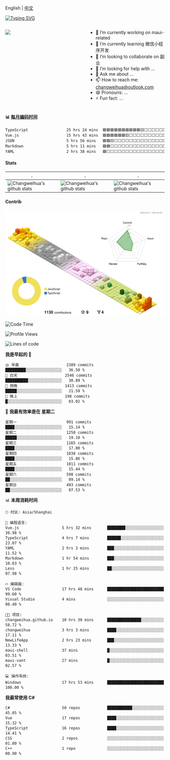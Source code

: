 English | [中文](README_CN.md)

[![Typing SVG](https://readme-typing-svg.herokuapp.com?color=%2336BCF7&center=true&vCenter=true&width=600&lines=Hi+there+👋,+I+am+Chang+Weihua;+Welcome+to+My+Profile!;Over+9+years+of+programming+experience;Always+learning+new+things+)](https://git.io/typing-svg)

<div style="display: grid;gap: 20px;grid-template-columns: repeat(auto-fit, minmax(240px, 1fr));">

[<img src="https://github-readme-stats.vercel.app/api?username=changweihua&show_icons=true&locale=cn" />](https://metrics.lecoq.io/changweihua#gh-light-mode-only)

<div>

- 🔭 I’m currently working on maui-related
- 🌱 I’m currently learning 微信小程序开发
- 👯 I’m looking to collaborate on 副业
- 🤔 I’m looking for help with ...
- 💬 Ask me about ...
- 📫 How to reach me: changweihua@outlook.com
- 😄 Pronouns: ...
- ⚡ Fun fact: ...

</div>

</div>

#### :bar_chart: [每月编码时间](https://github.com/changweihua/wakapi)

<!--START_SECTION:wakao-->

```txt
TypeScript                 25 hrs 24 mins  🟩🟩🟩🟩🟩🟩🟩🟩🟩🟩🟨⬜⬜⬜⬜⬜⬜⬜⬜⬜⬜⬜⬜⬜⬜   41.38 %
Vue.js                     15 hrs 43 mins  🟩🟩🟩🟩🟩🟩🟨⬜⬜⬜⬜⬜⬜⬜⬜⬜⬜⬜⬜⬜⬜⬜⬜⬜⬜   25.62 %
JSON                       5 hrs 56 mins   🟩🟩🟨⬜⬜⬜⬜⬜⬜⬜⬜⬜⬜⬜⬜⬜⬜⬜⬜⬜⬜⬜⬜⬜⬜   09.68 %
Markdown                   5 hrs 11 mins   🟩🟩⬜⬜⬜⬜⬜⬜⬜⬜⬜⬜⬜⬜⬜⬜⬜⬜⬜⬜⬜⬜⬜⬜⬜   08.45 %
YAML                       2 hrs 38 mins   🟩⬜⬜⬜⬜⬜⬜⬜⬜⬜⬜⬜⬜⬜⬜⬜⬜⬜⬜⬜⬜⬜⬜⬜⬜   04.32 %
```

<!--END_SECTION:wakao-->

#### Stats ####


| .                                                                                                                                            | .                                                                                                                                      | .                                                                                                                                                     |
| -------------------------------------------------------------------------------------------------------------------------------------------- | -------------------------------------------------------------------------------------------------------------------------------------- | ----------------------------------------------------------------------------------------------------------------------------------------------------- |
| ![Changweihua's github stats](https://github-readme-stats.vercel.app/api?username=changweihua&show_icons=true&theme=radical&hide_title=true) | ![Changweihua's github stats](https://github-readme-stats.vercel.app/api/top-langs/?username=changweihua&theme=radical&layout=compact) | ![Changweihua's github stats](https://github-readme-stats.vercel.app/api?username=changweihua&show_icons=true&theme=radical&include_all_commits=true) |


#### Contrib ####

<!--   profile-green-animate -->
![](./profile-3d-contrib/profile-south-season-animate.svg)

<!--START_SECTION:waka-->
![Code Time](http://img.shields.io/badge/Code%20Time-1%2C350%20hrs%206%20mins-blue)

![Profile Views](http://img.shields.io/badge/%E4%B8%AA%E4%BA%BA%E8%B5%84%E6%96%99%E8%A7%82%E7%9C%8B%E6%AC%A1%E6%95%B0-248-blue)

![Lines of code](https://img.shields.io/badge/%E4%BB%8E%E3%80%8CHello%20World%E3%80%8D%E8%B5%B7%E6%88%91%E5%B7%B2%E7%BB%8F%E5%86%99%E4%BA%86-24.0%20million%20%E8%A1%8C%E4%BB%A3%E7%A0%81-blue)

**我是早起的 🐤** 

```text
🌞 早晨                     2389 commits        █████████░░░░░░░░░░░░░░░░   36.50 % 
🌆 白天                     2546 commits        ██████████░░░░░░░░░░░░░░░   38.89 % 
🌃 傍晚                     1413 commits        █████░░░░░░░░░░░░░░░░░░░░   21.59 % 
🌙 晚上                     198 commits         █░░░░░░░░░░░░░░░░░░░░░░░░   03.02 % 
```
📅 **我最有效率是在 星期二** 

```text
星期一                      991 commits         ████░░░░░░░░░░░░░░░░░░░░░   15.14 % 
星期二                      1250 commits        █████░░░░░░░░░░░░░░░░░░░░   19.10 % 
星期三                      1165 commits        ████░░░░░░░░░░░░░░░░░░░░░   17.80 % 
星期四                      1038 commits        ████░░░░░░░░░░░░░░░░░░░░░   15.86 % 
星期五                      1011 commits        ████░░░░░░░░░░░░░░░░░░░░░   15.44 % 
星期六                      598 commits         ██░░░░░░░░░░░░░░░░░░░░░░░   09.14 % 
星期日                      493 commits         ██░░░░░░░░░░░░░░░░░░░░░░░   07.53 % 
```


📊 **本周消耗时间** 

```text
🕑︎ 时区: Asia/Shanghai

💬 编程语言: 
Vue.js                   5 hrs 32 mins       ████████░░░░░░░░░░░░░░░░░   30.98 % 
TypeScript               4 hrs 7 mins        ██████░░░░░░░░░░░░░░░░░░░   23.07 % 
YAML                     2 hrs 3 mins        ███░░░░░░░░░░░░░░░░░░░░░░   11.52 % 
Markdown                 1 hr 54 mins        ███░░░░░░░░░░░░░░░░░░░░░░   10.63 % 
Less                     1 hr 25 mins        ██░░░░░░░░░░░░░░░░░░░░░░░   07.98 % 

🔥 编辑器: 
VS Code                  17 hrs 48 mins      █████████████████████████   99.60 % 
Visual Studio            4 mins              ░░░░░░░░░░░░░░░░░░░░░░░░░   00.40 % 

🐱‍💻 项目: 
changweihua.github.io    10 hrs 30 mins      ███████████████░░░░░░░░░░   58.72 % 
changweihua              3 hrs 3 mins        ████░░░░░░░░░░░░░░░░░░░░░   17.11 % 
NewLifeApp               2 hrs 23 mins       ███░░░░░░░░░░░░░░░░░░░░░░   13.33 % 
maui-shell               37 mins             █░░░░░░░░░░░░░░░░░░░░░░░░   03.51 % 
maui-vant                27 mins             █░░░░░░░░░░░░░░░░░░░░░░░░   02.57 % 

💻 操作系统: 
Windows                  17 hrs 53 mins      █████████████████████████   100.00 % 
```

**我最常使用 C#** 

```text
C#                       50 repos            ███████████░░░░░░░░░░░░░░   45.05 % 
Vue                      17 repos            ████░░░░░░░░░░░░░░░░░░░░░   15.32 % 
TypeScript               16 repos            ████░░░░░░░░░░░░░░░░░░░░░   14.41 % 
CSS                      2 repos             ░░░░░░░░░░░░░░░░░░░░░░░░░   01.80 % 
C++                      1 repo              ░░░░░░░░░░░░░░░░░░░░░░░░░   00.90 % 
```




<!--END_SECTION:waka-->


<!-- ![](assets/Bottom_down.svg) -->
